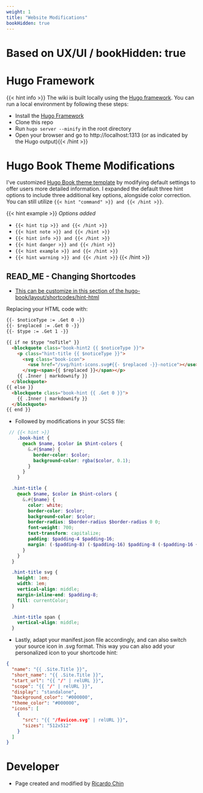 ```yaml
---
weight: 1
title: "Website Modifications"
bookHidden: true
---
```


# **Based on UX/UI / bookHidden: true**

# Hugo Framework

{{< hint info >}}
The wiki is built locally using the [Hugo framework](https://gohugo.io/getting-started/installing/). You can run a local environment by following these steps:

- Install the [Hugo Framework](https://gohugo.io/getting-started/installing/)
- Clone this repo
- Run `hugo server --minify` in the root directory
- Open your browser and go to http://localhost:1313 (or as indicated by the Hugo output){{< /hint >}}

# Hugo Book Theme Modifications

I've customized [Hugo Book theme template](https://themes.gohugo.io/hugo-book/) by modifying default settings to offer users more detailed information. I expanded the default three hint options to include three additional key options, alongside color correction. You can still utilize `{{< hint "command" >}} and {{< /hint >}}`.

{{< hint example >}}
*Options added*

- `{{< hint tip >}} and {{< /hint >}}`
- `{{< hint note >}} and {{< /hint >}}`
- `{{< hint info >}} and {{< /hint >}}`
- `{{< hint danger >}} and {{< /hint >}}`
- `{{< hint example >}} and {{< /hint >}}`
- `{{< hint warning >}} and {{< /hint >}}`
{{< /hint >}}

## READ_ME - Changing Shortcodes

- [This can be customize in this section of the hugo-book/layout/shortcodes/hint-html ]([https://github.com/alex-shpak/hugo-book/blob/master/layouts/shortcodes/hint.html])

Replacing your HTML code with:

```html
{{- $noticeType := .Get 0 -}}
{{- $replaced := .Get 0 -}}
{{- $type := .Get 1 -}}

{{ if ne $type "noTitle" }}
  <blockquote class="book-hint2 {{ $noticeType }}">
    <p class="hint-title {{ $noticeType }}">
      <svg class="book-icon">
        <use href="/svg/hint-icons.svg#{{- $replaced -}}-notice"></use>
      </svg><span>{{ $replaced }}</span></p>
    {{ .Inner | markdownify }}
  </blockquote>
{{ else }}
  <blockquote class="book-hint {{ .Get 0 }}">
    {{ .Inner | markdownify }}
  </blockquote>
{{ end }}
```

- Followed by modifications in your SCSS file:

```scss
 // {{< hint >}}
    .book-hint {
      @each $name, $color in $hint-colors {
        &.#{$name} {
          border-color: $color;
          background-color: rgba($color, 0.1);
        }
      }
    }

  .hint-title {
    @each $name, $color in $hint-colors {
      &.#{$name} {
        color: white;
        border-color: $color;
        background-color: $color;
        border-radius: $border-radius $border-radius 0 0;
        font-weight: 700;
        text-transform: capitalize;
        padding: $padding-4 $padding-16;
        margin: (-$padding-8) (-$padding-16) $padding-8 (-$padding-16 + $padding-4);
      }
    }
  }

  .hint-title svg {
    height: 1em;
    width: 1em;
    vertical-align: middle;
    margin-inline-end: $padding-8;
    fill: currentColor;
  }

  .hint-title span {
    vertical-align: middle;
  }
```

- Lastly, adapt your manifest.json file accordingly, and can also switch your source icon in .svg format. This way you can also add your personalized icon to your shortcode hint:

```json
{
  "name": "{{ .Site.Title }}",
  "short_name": "{{ .Site.Title }}",
  "start_url": "{{ "/" | relURL }}",
  "scope": "{{ "/" | relURL }}",
  "display": "standalone",
  "background_color": "#000000",
  "theme_color": "#000000",
  "icons": [
    {
      "src": "{{ "/favicon.svg" | relURL }}",
      "sizes": "512x512"
    }
  ]
}
```

# Developer

- Page created and modified by [Ricardo Chin](https://github.com/roaked)

